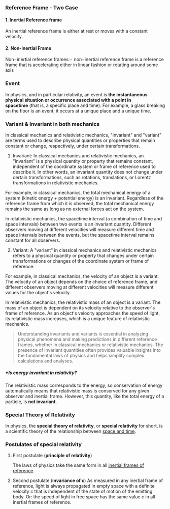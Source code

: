### Reference Frame - Two Case

#### 1. Inertial Reference frame 
 An inertial reference frame is either at rest or moves with a constant velocity.
 
#### 2. Non-Inertial Frame 
 Non−inertial reference frames:− non−inertial reference frame is a reference frame that is accelerating either in linear fashion or rotating around some axis

### Event
 In physics, and in particular relativity, an event is **the instantaneous physical situation or occurrence associated with a point in spacetime** (that is, a specific place and time). For example, a glass breaking on the floor is an event; it occurs at a unique place and a unique time.

### Variant & Invariant in both mechanics
 In classical mechanics and relativistic mechanics, "invariant" and "variant" are terms used to describe physical quantities or properties that remain constant or change, respectively, under certain transformations.

1. Invariant: In classical mechanics and relativistic mechanics, an "invariant" is a physical quantity or property that remains constant, independent of the coordinate system or frame of reference used to describe it. In other words, an invariant quantity does not change under certain transformations, such as rotations, translations, or Lorentz transformations in relativistic mechanics.

 For example, in classical mechanics, the total mechanical energy of a system (kinetic energy + potential energy) is an invariant. Regardless of the reference frame from which it is observed, the total mechanical energy remains the same as long as no external forces act on the system.

 In relativistic mechanics, the spacetime interval (a combination of time and space intervals) between two events is an invariant quantity. Different observers moving at different velocities will measure different time and space intervals between the events, but the spacetime interval remains constant for all observers.

2. Variant: A "variant" in classical mechanics and relativistic mechanics refers to a physical quantity or property that changes under certain transformations or changes of the coordinate system or frame of reference.

 For example, in classical mechanics, the velocity of an object is a variant. The velocity of an object depends on the choice of reference frame, and different observers moving at different velocities will measure different values for the object's velocity.

 In relativistic mechanics, the relativistic mass of an object is a variant. The mass of an object is dependent on its velocity relative to the observer's frame of reference. As an object's velocity approaches the speed of light, its relativistic mass increases, which is a unique feature of relativistic mechanics.

 >Understanding invariants and variants is essential in analyzing physical phenomena and making predictions in different reference frames, whether in classical mechanics or relativistic mechanics. The presence of invariant quantities often provides valuable insights into the fundamental laws of physics and helps simplify complex calculations and analyses.

##### *Is energy invariant in relativity?
 The relativistic mass corresponds to the energy, so conservation of energy automatically means that relativistic mass is conserved for any given observer and inertial frame. However, this quantity, like the total energy of a particle, is **not invariant**.

### Special Theory of Relativity 
 In physics, the **special theory of relativity**, or **special relativity** for short, is a scientific theory of the relationship between [space and time](https://en.wikipedia.org/wiki/Spacetime "Spacetime").

 ### **Postulates of special relativity**

 1. First postulate (**principle of relativity**)

    The laws of physics take the same form in all [inertial frames of reference](https://en.wikipedia.org/wiki/Inertial_frames_of_reference "Inertial frames of reference").

 2. Second postulate (**invariance of c**)
     As measured in any inertial frame of reference, light is always propagated in empty space with a definite velocity _c_ that is independent of the state of motion of the emitting body. Or: the speed of light in free space has the same value _c_ in all inertial frames of reference.